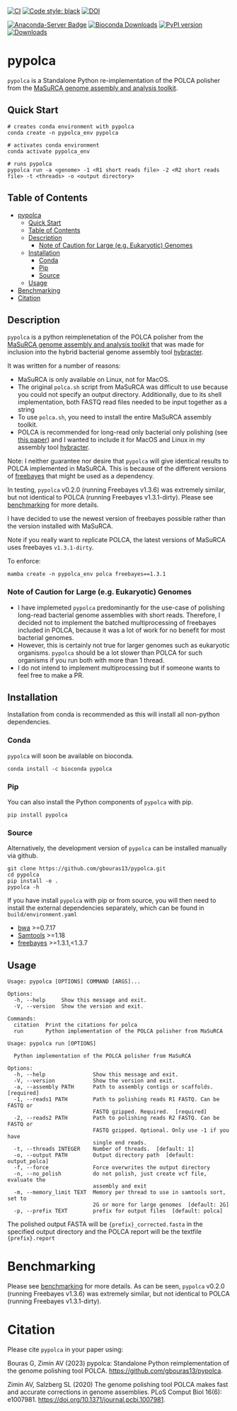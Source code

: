 [![CI](https://github.com/gbouras13/pypolca/actions/workflows/ci.yaml/badge.svg)](https://github.com/gbouras13/pypolca/actions/workflows/ci.yaml)
[![Code style: black](https://img.shields.io/badge/code%20style-black-000000.svg)](https://github.com/psf/black)
[![DOI](https://zenodo.org/badge/700722839.svg)](https://zenodo.org/badge/latestdoi/700722839)

[![Anaconda-Server Badge](https://anaconda.org/bioconda/pypolca/badges/version.svg)](https://anaconda.org/bioconda/pypolca)
[![Bioconda Downloads](https://img.shields.io/conda/dn/bioconda/pypolca)](https://img.shields.io/conda/dn/bioconda/pypolca)
[![PyPI version](https://badge.fury.io/py/pypolca.svg)](https://badge.fury.io/py/pypolca)
[![Downloads](https://static.pepy.tech/badge/pypolca)](https://pepy.tech/project/pypolca)


# pypolca

`pypolca` is a Standalone Python re-implementation of the POLCA polisher from the [MaSuRCA genome assembly and analysis toolkit](https://github.com/alekseyzimin/masurca).

## Quick Start

```
# creates conda environment with pypolca 
conda create -n pypolca_env pypolca

# activates conda environment
conda activate pypolca_env

# runs pypolca
pypolca run -a <genome> -1 <R1 short reads file> -2 <R2 short reads file> -t <threads> -o <output directory> 
```

## Table of Contents
- [pypolca](#pypolca)
  - [Quick Start](#quick-start)
  - [Table of Contents](#table-of-contents)
  - [Description](#description)
    - [Note of Caution for Large (e.g. Eukaryotic) Genomes](#note-of-caution-for-large-eg-eukaryotic-genomes)
  - [Installation](#installation)
    - [Conda](#conda)
    - [Pip](#pip)
    - [Source](#source)
  - [Usage](#usage)
- [Benchmarking](#benchmarking)
- [Citation](#citation)

## Description

`pypolca` is a python reimplenetation of the POLCA polisher from the [MaSuRCA genome assembly and analysis toolkit](https://github.com/alekseyzimin/masurca) that was made for inclusion into the hybrid bacterial genome assembly tool [hybracter](https://github.com/gbouras13/hybracter).

It was written for a number of reasons:

* MaSuRCA is only available on Linux, not for MacOS.
* The original `polca.sh` script from MaSuRCA was difficult to use because you could not specify an output directory. Additionally, due to its shell implementation, both FASTQ read files needed to be input together as a string
* To use `polca.sh`, you need to install the entire MaSuRCA assembly toolkit.
* POLCA is recommended for long-read only bacterial only polishing (see [this paper](https://doi.org/10.1371/journal.pcbi.1010905)) and I wanted to include it for MacOS and Linux in my assembly tool [hybracter](https://github.com/gbouras13/hybracter).

Note: I neither guarantee nor desire that `pypolca` will give identical results to POLCA implemented in MaSuRCA. This is because of the different versions of [freebayes](https://github.com/freebayes/freebayes) that might be used as a dependency. 

In testing, `pypolca` v0.2.0 (running Freebayes v1.3.6) was extremely similar, but not identical to POLCA (running Freebayes v1.3.1-dirty). Please see [benchmarking](benchmarking.md) for more details.

I have decided to use the newest version of freebayes possible rather than the version installed with MaSuRCA. 

Note if you really want to replicate POLCA, the latest versions of MaSuRCA uses freebayes `v1.3.1-dirty`.

To enforce:

```
mamba create -n pypolca_env polca freebayes==1.3.1
```

### Note of Caution for Large (e.g. Eukaryotic) Genomes

* I have implemeted `pypolca` predominantly for the use-case of polishing long-read bacterial genome assemblies with short reads. Therefore, I decided not to implement the batched multiprocessing of freebayes included in POLCA, because it was a lot of work for no benefit for most bacterial genomes. 
* However, this is certainly not true for larger genomes such as eukaryotic organisms. `pypolca` should be a lot slower than POLCA for such organisms if you run both with more than 1 thread. 
* I do not intend to implement multiprocessing but if someone wants to feel free to make a PR.


## Installation

Installation from conda is recommended as this will install all non-python dependencies.

### Conda

`pypolca` will soon be available on bioconda.

```
conda install -c bioconda pypolca
```

### Pip

You can also install the Python components of `pypolca` with pip.

```
pip install pypolca
```

### Source

Alternatively, the development version of `pypolca` can be installed manually via github.

```
git clone https://github.com/gbouras13/pypolca.git
cd pypolca
pip install -e .
pypolca -h
```

If you have install `pypolca` with pip or from source, you will then need to install the external dependencies separately, which can be found in `build/environment.yaml`

* [bwa](https://github.com/lh3/bwa) >=0.7.17
* [Samtools](https://github.com/samtools/samtools) >=1.18
* [freebayes](https://github.com/freebayes/freebayes) >=1.3.1,<1.3.7

## Usage

```
Usage: pypolca [OPTIONS] COMMAND [ARGS]...

Options:
  -h, --help     Show this message and exit.
  -V, --version  Show the version and exit.

Commands:
  citation  Print the citations for polca
  run       Python implementation of the POLCA polisher from MaSuRCA
```

```
Usage: pypolca run [OPTIONS]

  Python implementation of the POLCA polisher from MaSuRCA

Options:
  -h, --help               Show this message and exit.
  -V, --version            Show the version and exit.
  -a, --assembly PATH      Path to assembly contigs or scaffolds.  [required]
  -1, --reads1 PATH        Path to polishing reads R1 FASTQ. Can be FASTQ or
                           FASTQ gzipped. Required.  [required]
  -2, --reads2 PATH        Path to polishing reads R2 FASTQ. Can be FASTQ or
                           FASTQ gzipped. Optional. Only use -1 if you have
                           single end reads.
  -t, --threads INTEGER    Number of threads.  [default: 1]
  -o, --output PATH        Output directory path  [default: output_polca]
  -f, --force              Force overwrites the output directory
  -n, --no_polish          do not polish, just create vcf file, evaluate the
                           assembly and exit
  -m, --memory_limit TEXT  Memory per thread to use in samtools sort, set to
                           2G or more for large genomes  [default: 2G]
  -p, --prefix TEXT        prefix for output files  [default: polca]
```

The polished output FASTA will be `{prefix}_corrected.fasta` in the specified output directory and the POLCA report will be the textfile `{prefix}.report`

# Benchmarking

Please see [benchmarking](benchmarking.md) for more details. As can be seen, `pypolca` v0.2.0 (running Freebayes v1.3.6) was extremely similar, but not identical to POLCA (running Freebayes v1.3.1-dirty).


# Citation

Please cite `pypolca` in your paper using:

Bouras G, Zimin AV (2023) pypolca: Standalone Python reimplementation of the genome polishing tool POLCA. https://github.com/gbouras13/pypolca. 

Zimin AV, Salzberg SL (2020) The genome polishing tool POLCA makes fast and accurate corrections in genome assemblies. PLoS Comput Biol 16(6): e1007981. https://doi.org/10.1371/journal.pcbi.1007981.

